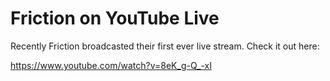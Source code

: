 # Friction on YouTube Live 

Recently Friction broadcasted their first ever live stream. Check it out here:  

https://www.youtube.com/watch?v=8eK_g-Q_-xI
